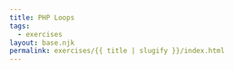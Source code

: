```yaml
---
title: PHP Loops
tags:
  - exercises
layout: base.njk
permalink: exercises/{{ title | slugify }}/index.html
---
```

